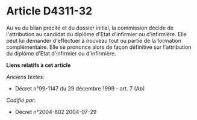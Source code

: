 # Article D4311-32

Au vu du bilan précité et du dossier initial, la commission décide de l'attribution au candidat du diplôme d'Etat d'infirmier
ou d'infirmière. Elle peut lui demander d'effectuer à nouveau tout ou partie de la formation complémentaire. Elle se prononce
alors de façon définitive sur l'attribution du diplôme d'Etat d'infirmier ou d'infirmière.

**Liens relatifs à cet article**

_Anciens textes_:

  - Décret n°99-1147 du 29 décembre 1999 - art. 7 (Ab)

_Codifié par_:

  - Décret n°2004-802 2004-07-29
